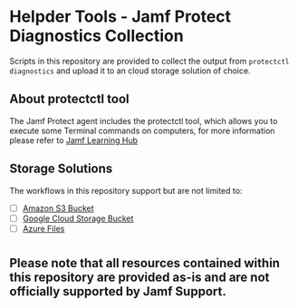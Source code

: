 # Helpder Tools - Jamf Protect Diagnostics Collection

Scripts in this repository are provided to collect the output from `protectctl diagnostics` and upload it to an cloud storage solution of choice.

## About protectctl tool

The Jamf Protect agent includes the protectctl tool, which allows you to execute some Terminal commands on computers, for more information please refer to [Jamf Learning Hub](https://learn.jamf.com/bundle/jamf-protect-documentation/page/About_Jamf_Protect.html#ariaid-title3)

## Storage Solutions

The workflows in this repository support but are not limited to:

- [ ] [Amazon S3 Bucket](./aws_s3/)
- [ ] [Google Cloud Storage Bucket](./google_cloud_storage/)
- [ ] [Azure Files](./azure_files/)

#
## Please note that all resources contained within this repository are provided as-is and are not officially supported by Jamf Support.